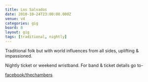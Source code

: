 ```yaml
---
title: Los Salvados
date: 2010-10-24T23:00:00.000Z
venue: v4
categories: gig
board: 8
layout: gig
tags: [traditional, nightly]
---
```

Traditional folk but with world influences from all sides, uplifting & impassioned.


Nightly ticket or weekend wristband. For band & ticket details go to-

<a href="http://www.facebook/thechambers">facebook/thechambers</a>